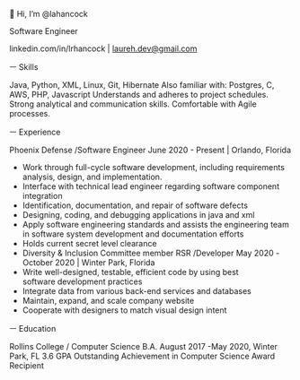 👋 Hi, I’m @lahancock


Software Engineer


linkedin.com/in/lrhancock | laureh.dev@gmail.com

ㅡ
Skills
	  

Java, Python, XML, Linux, Git, Hibernate
Also familiar with: Postgres, C, AWS, PHP, Javascript
Understands and adheres to project schedules. Strong analytical and communication skills. Comfortable with Agile processes.

ㅡ
Experience
	  

Phoenix Defense /Software Engineer
June  2020 - Present | Orlando, Florida
- Work through full-cycle software development, including requirements analysis, design, and implementation.
- Interface with technical lead engineer regarding software component integration
- Identification, documentation, and repair of software defects
- Designing, coding, and debugging applications in java and xml
- Apply software engineering standards and assists the engineering team in software system development and documentation efforts
- Holds current secret level clearance
- Diversity & Inclusion Committee member
RSR /Developer
May 2020 -October 2020 |  Winter Park, Florida
- Write well-designed, testable, efficient code by using best   
  software development practices
- Integrate data from various back-end services and databases
- Maintain, expand, and scale company website
- Cooperate with designers to match visual design intent

ㅡ
Education
	  

Rollins College / Computer Science B.A.
August 2017 -May 2020, Winter Park, FL
3.6 GPA
Outstanding Achievement in Computer Science Award Recipient
